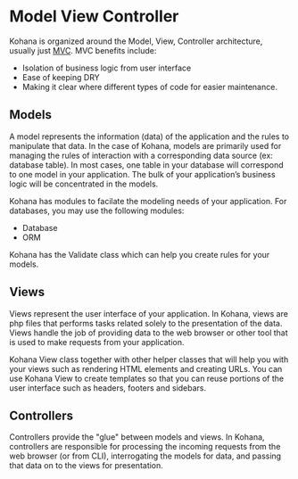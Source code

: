 # Model View Controller

Kohana is organized around the Model, View, Controller architecture, usually just [MVC](http://en.wikipedia.org/wiki/Model-View-Controller). MVC benefits include:

* Isolation of business logic from user interface
* Ease of keeping DRY
* Making it clear where different types of code for easier maintenance.

## Models

A model represents the information (data) of the application and the rules to manipulate that data. In the case of Kohana, models are primarily used for managing the rules of interaction with a corresponding data source (ex: database table). In most cases, one table in your database will correspond to one model in your application. The bulk of your application’s business logic will be concentrated in the models.

Kohana has modules to facilate the modeling needs of your application. For databases, you may use the following modules:

* Database
* ORM

Kohana has the Validate class which can help you create rules for your models.

## Views

Views represent the user interface of your application. In Kohana, views are php files that performs tasks related solely to the presentation of the data. Views handle the job of providing data to the web browser or other tool that is used to make requests from your application.

Kohana View class together with other helper classes that will help you with your views such as rendering HTML elements and creating URLs. You can use Kohana View to create templates so that you can reuse portions of the user interface such as headers, footers and sidebars.

## Controllers

Controllers provide the &quot;glue&quot; between models and views. In Kohana, controllers are responsible for processing the incoming requests from the web browser (or from CLI), interrogating the models for data, and passing that data on to the views for presentation.
